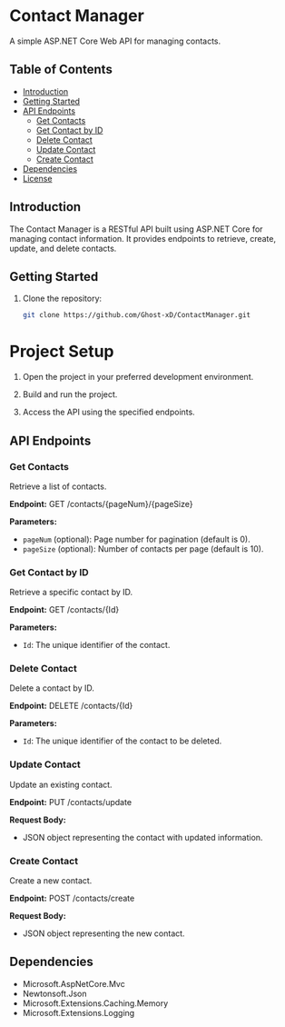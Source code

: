 # Contact Manager

A simple ASP.NET Core Web API for managing contacts.

## Table of Contents
- [Introduction](#introduction)
- [Getting Started](#getting-started)
- [API Endpoints](#api-endpoints)
  - [Get Contacts](#get-contacts)
  - [Get Contact by ID](#get-contact-by-id)
  - [Delete Contact](#delete-contact)
  - [Update Contact](#update-contact)
  - [Create Contact](#create-contact)
- [Dependencies](#dependencies)
- [License](#license)

## Introduction

The Contact Manager is a RESTful API built using ASP.NET Core for managing contact information. It provides endpoints to retrieve, create, update, and delete contacts.

## Getting Started

1. Clone the repository:
   ```bash
   git clone https://github.com/Ghost-xD/ContactManager.git

# Project Setup

1. Open the project in your preferred development environment.

2. Build and run the project.

3. Access the API using the specified endpoints.

## API Endpoints

### Get Contacts

Retrieve a list of contacts.

**Endpoint:** GET /contacts/{pageNum}/{pageSize}


**Parameters:**
- `pageNum` (optional): Page number for pagination (default is 0).
- `pageSize` (optional): Number of contacts per page (default is 10).

### Get Contact by ID

Retrieve a specific contact by ID.

**Endpoint:** GET /contacts/{Id}


**Parameters:**
- `Id`: The unique identifier of the contact.

### Delete Contact

Delete a contact by ID.

**Endpoint:** DELETE /contacts/{Id}


**Parameters:**
- `Id`: The unique identifier of the contact to be deleted.

### Update Contact

Update an existing contact.

**Endpoint:** PUT /contacts/update


**Request Body:**
- JSON object representing the contact with updated information.

### Create Contact

Create a new contact.

**Endpoint:** POST /contacts/create


**Request Body:**
- JSON object representing the new contact.

## Dependencies

- Microsoft.AspNetCore.Mvc
- Newtonsoft.Json
- Microsoft.Extensions.Caching.Memory
- Microsoft.Extensions.Logging


